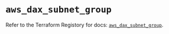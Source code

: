 # `aws_dax_subnet_group`

Refer to the Terraform Registory for docs: [`aws_dax_subnet_group`](https://www.terraform.io/docs/providers/aws/r/dax_subnet_group).
